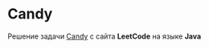 # Candy
Решение задачи [Candy](https://leetcode.com/problems/candy/) с сайта **LeetCode** на языке **Java**
